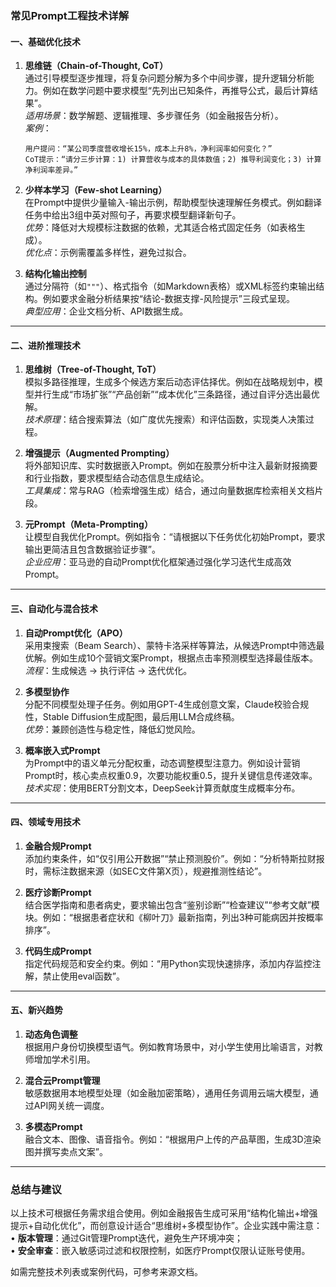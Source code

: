 ### 常见Prompt工程技术详解

#### 一、**基础优化技术**
1. **思维链（Chain-of-Thought, CoT）**  
   通过引导模型逐步推理，将复杂问题分解为多个中间步骤，提升逻辑分析能力。例如在数学问题中要求模型“先列出已知条件，再推导公式，最后计算结果”。  
   *适用场景*：数学解题、逻辑推理、多步骤任务（如金融报告分析）。  
   *案例*：  
   ```  
   用户提问：“某公司季度营收增长15%，成本上升8%，净利润率如何变化？”  
   CoT提示：“请分三步计算：1) 计算营收与成本的具体数值；2) 推导利润变化；3) 计算净利润率差异。”  
   ```

2. **少样本学习（Few-shot Learning）**  
   在Prompt中提供少量输入-输出示例，帮助模型快速理解任务模式。例如翻译任务中给出3组中英对照句子，再要求模型翻译新句子。  
   *优势*：降低对大规模标注数据的依赖，尤其适合格式固定任务（如表格生成）。  
   *优化点*：示例需覆盖多样性，避免过拟合。

3. **结构化输出控制**  
   通过分隔符（如`"""`）、格式指令（如Markdown表格）或XML标签约束输出结构。例如要求金融分析结果按“结论-数据支撑-风险提示”三段式呈现。  
   *典型应用*：企业文档分析、API数据生成。

---

#### 二、**进阶推理技术**
1. **思维树（Tree-of-Thought, ToT）**  
   模拟多路径推理，生成多个候选方案后动态评估择优。例如在战略规划中，模型并行生成“市场扩张”“产品创新”“成本优化”三条路径，通过自评分选出最优解。  
   *技术原理*：结合搜索算法（如广度优先搜索）和评估函数，实现类人决策过程。

2. **增强提示（Augmented Prompting）**  
   将外部知识库、实时数据嵌入Prompt。例如在股票分析中注入最新财报摘要和行业指数，要求模型结合动态信息生成结论。  
   *工具集成*：常与RAG（检索增强生成）结合，通过向量数据库检索相关文档片段。

3. **元Prompt（Meta-Prompting）**  
   让模型自我优化Prompt。例如指令：“请根据以下任务优化初始Prompt，要求输出更简洁且包含数据验证步骤”。  
   *企业应用*：亚马逊的自动Prompt优化框架通过强化学习迭代生成高效Prompt。

---

#### 三、**自动化与混合技术**
1. **自动Prompt优化（APO）**  
   采用束搜索（Beam Search）、蒙特卡洛采样等算法，从候选Prompt中筛选最优解。例如生成10个营销文案Prompt，根据点击率预测模型选择最佳版本。  
   *流程*：生成候选 → 执行评估 → 迭代优化。

2. **多模型协作**  
   分配不同模型处理子任务。例如用GPT-4生成创意文案，Claude校验合规性，Stable Diffusion生成配图，最后用LLM合成终稿。  
   *优势*：兼顾创造性与稳定性，降低幻觉风险。

3. **概率嵌入式Prompt**  
   为Prompt中的语义单元分配权重，动态调整模型注意力。例如设计营销Prompt时，核心卖点权重0.9，次要功能权重0.5，提升关键信息传递效率。  
   *技术实现*：使用BERT分割文本，DeepSeek计算贡献度生成概率分布。

---

#### 四、**领域专用技术**
1. **金融合规Prompt**  
   添加约束条件，如“仅引用公开数据”“禁止预测股价”。例如：“分析特斯拉财报时，需标注数据来源（如SEC文件第X页），规避推测性结论”。

2. **医疗诊断Prompt**  
   结合医学指南和患者病史，要求输出包含“鉴别诊断”“检查建议”“参考文献”模块。例如：“根据患者症状和《柳叶刀》最新指南，列出3种可能病因并按概率排序”。

3. **代码生成Prompt**  
   指定代码规范和安全约束。例如：“用Python实现快速排序，添加内存监控注解，禁止使用eval函数”。

---

#### 五、**新兴趋势**
1. **动态角色调整**  
   根据用户身份切换模型语气。例如教育场景中，对小学生使用比喻语言，对教师增加学术引用。

2. **混合云Prompt管理**  
   敏感数据用本地模型处理（如金融加密策略），通用任务调用云端大模型，通过API网关统一调度。

3. **多模态Prompt**  
   融合文本、图像、语音指令。例如：“根据用户上传的产品草图，生成3D渲染图并撰写卖点文案”。

---

### 总结与建议  
以上技术可根据任务需求组合使用。例如金融报告生成可采用“结构化输出+增强提示+自动化优化”，而创意设计适合“思维树+多模型协作”。企业实践中需注意：  
• **版本管理**：通过Git管理Prompt迭代，避免生产环境冲突；  
• **安全审查**：嵌入敏感词过滤和权限控制，如医疗Prompt仅限认证账号使用。  

如需完整技术列表或案例代码，可参考来源文档。